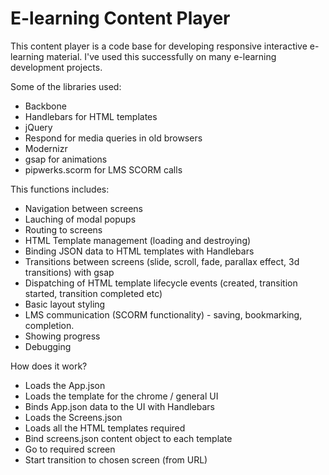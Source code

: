 # E-learning Content Player #

This content player is a code base for developing responsive interactive e-learning material. I've used this successfully on many e-learning development projects.

Some of the libraries used:
- Backbone
- Handlebars for HTML templates
- jQuery
- Respond for media queries in old browsers
- Modernizr
- gsap for animations
- pipwerks.scorm for LMS SCORM calls

This functions includes:
- Navigation between screens
- Lauching of modal popups
- Routing to screens
- HTML Template management (loading and destroying)
- Binding JSON data to HTML templates with Handlebars
- Transitions between screens (slide, scroll, fade, parallax effect, 3d transitions) with gsap
- Dispatching of HTML template lifecycle events (created, transition started, transition completed etc)
- Basic layout styling
- LMS communication (SCORM functionality) - saving, bookmarking, completion.
- Showing progress
- Debugging

How does it work?
- Loads the App.json
- Loads the template for the chrome / general UI
- Binds App.json data to the UI with Handlebars
- Loads the Screens.json
- Loads all the HTML templates required
- Bind screens.json content object to each template
- Go to required screen
- Start transition to chosen screen (from URL)


